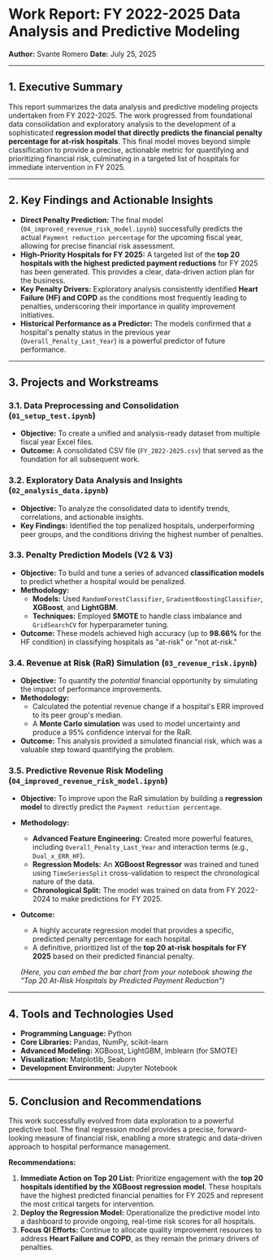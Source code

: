 # Work Report: FY 2022-2025 Data Analysis and Predictive Modeling

**Author:** Svante Romero
**Date:** July 25, 2025

---

## 1. Executive Summary

This report summarizes the data analysis and predictive modeling projects undertaken from FY 2022-2025. The work progressed from foundational data consolidation and exploratory analysis to the development of a sophisticated **regression model that directly predicts the financial penalty percentage for at-risk hospitals**. This final model moves beyond simple classification to provide a precise, actionable metric for quantifying and prioritizing financial risk, culminating in a targeted list of hospitals for immediate intervention in FY 2025.

---

## 2. Key Findings and Actionable Insights

* **Direct Penalty Prediction:** The final model (`04_improved_revenue_risk_model.ipynb`) successfully predicts the actual `Payment reduction percentage` for the upcoming fiscal year, allowing for precise financial risk assessment.
* **High-Priority Hospitals for FY 2025:** A targeted list of the **top 20 hospitals with the highest predicted payment reductions** for FY 2025 has been generated. This provides a clear, data-driven action plan for the business.
* **Key Penalty Drivers:** Exploratory analysis consistently identified **Heart Failure (HF) and COPD** as the conditions most frequently leading to penalties, underscoring their importance in quality improvement initiatives.
* **Historical Performance as a Predictor:** The models confirmed that a hospital's penalty status in the previous year (`Overall_Penalty_Last_Year`) is a powerful predictor of future performance.

---

## 3. Projects and Workstreams

### 3.1. Data Preprocessing and Consolidation (`01_setup_test.ipynb`)

* **Objective:** To create a unified and analysis-ready dataset from multiple fiscal year Excel files.
* **Outcome:** A consolidated CSV file (`FY_2022-2025.csv`) that served as the foundation for all subsequent work.

### 3.2. Exploratory Data Analysis and Insights (`02_analysis_data.ipynb`)

* **Objective:** To analyze the consolidated data to identify trends, correlations, and actionable insights.
* **Key Findings:** Identified the top penalized hospitals, underperforming peer groups, and the conditions driving the highest number of penalties.

### 3.3. Penalty Prediction Models (V2 & V3)

* **Objective:** To build and tune a series of advanced **classification models** to predict whether a hospital would be penalized.
* **Methodology:**
    * **Models:** Used `RandomForestClassifier`, `GradientBoostingClassifier`, **XGBoost**, and **LightGBM**.
    * **Techniques:** Employed **SMOTE** to handle class imbalance and `GridSearchCV` for hyperparameter tuning.
* **Outcome:** These models achieved high accuracy (up to **98.66%** for the HF condition) in classifying hospitals as "at-risk" or "not at-risk."

### 3.4. Revenue at Risk (RaR) Simulation (`03_revenue_risk.ipynb`)

* **Objective:** To quantify the *potential* financial opportunity by simulating the impact of performance improvements.
* **Methodology:**
    * Calculated the potential revenue change if a hospital's ERR improved to its peer group's median.
    * A **Monte Carlo simulation** was used to model uncertainty and produce a 95% confidence interval for the RaR.
* **Outcome:** This analysis provided a simulated financial risk, which was a valuable step toward quantifying the problem.

### 3.5. Predictive Revenue Risk Modeling (`04_improved_revenue_risk_model.ipynb`)

* **Objective:** To improve upon the RaR simulation by building a **regression model** to directly predict the `Payment reduction percentage`.
* **Methodology:**
    * **Advanced Feature Engineering:** Created more powerful features, including `Overall_Penalty_Last_Year` and interaction terms (e.g., `Dual_x_ERR_HF`).
    * **Regression Models:** An **XGBoost Regressor** was trained and tuned using `TimeSeriesSplit` cross-validation to respect the chronological nature of the data.
    * **Chronological Split:** The model was trained on data from FY 2022-2024 to make predictions for FY 2025.
* **Outcome:**
    * A highly accurate regression model that provides a specific, predicted penalty percentage for each hospital.
    * A definitive, prioritized list of the **top 20 at-risk hospitals for FY 2025** based on their predicted financial penalty.

    *_(Here, you can embed the bar chart from your notebook showing the "Top 20 At-Risk Hospitals by Predicted Payment Reduction")_*

---

## 4. Tools and Technologies Used

* **Programming Language:** Python
* **Core Libraries:** Pandas, NumPy, scikit-learn
* **Advanced Modeling:** XGBoost, LightGBM, imblearn (for SMOTE)
* **Visualization:** Matplotlib, Seaborn
* **Development Environment:** Jupyter Notebook

---

## 5. Conclusion and Recommendations

This work successfully evolved from data exploration to a powerful predictive tool. The final regression model provides a precise, forward-looking measure of financial risk, enabling a more strategic and data-driven approach to hospital performance management.

**Recommendations:**

1.  **Immediate Action on Top 20 List:** Prioritize engagement with the **top 20 hospitals identified by the XGBoost regression model**. These hospitals have the highest predicted financial penalties for FY 2025 and represent the most critical targets for intervention.
2.  **Deploy the Regression Model:** Operationalize the predictive model into a dashboard to provide ongoing, real-time risk scores for all hospitals.
3.  **Focus QI Efforts:** Continue to allocate quality improvement resources to address **Heart Failure and COPD**, as they remain the primary drivers of penalties.